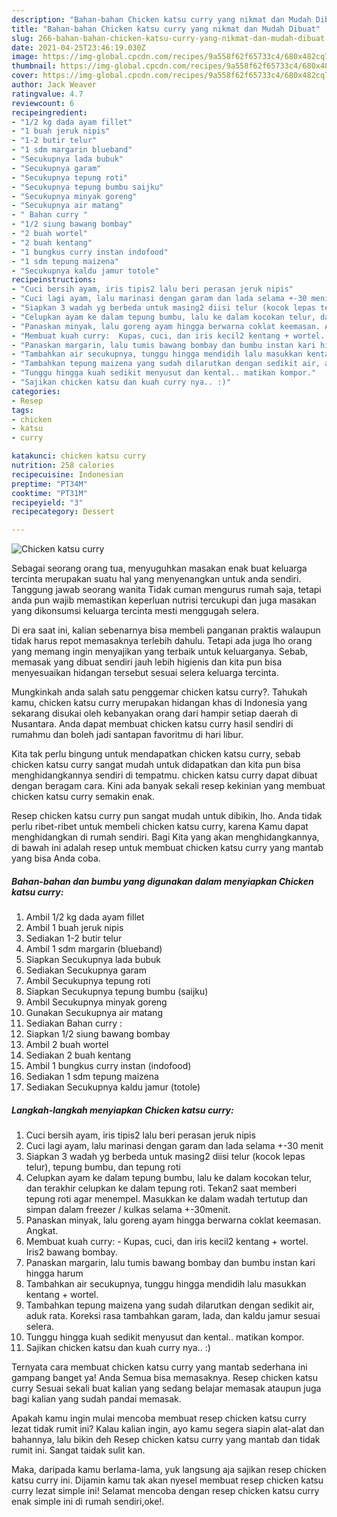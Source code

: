 ```yaml
---
description: "Bahan-bahan Chicken katsu curry yang nikmat dan Mudah Dibuat"
title: "Bahan-bahan Chicken katsu curry yang nikmat dan Mudah Dibuat"
slug: 266-bahan-bahan-chicken-katsu-curry-yang-nikmat-dan-mudah-dibuat
date: 2021-04-25T23:46:19.030Z
image: https://img-global.cpcdn.com/recipes/9a558f62f65733c4/680x482cq70/chicken-katsu-curry-foto-resep-utama.jpg
thumbnail: https://img-global.cpcdn.com/recipes/9a558f62f65733c4/680x482cq70/chicken-katsu-curry-foto-resep-utama.jpg
cover: https://img-global.cpcdn.com/recipes/9a558f62f65733c4/680x482cq70/chicken-katsu-curry-foto-resep-utama.jpg
author: Jack Weaver
ratingvalue: 4.7
reviewcount: 6
recipeingredient:
- "1/2 kg dada ayam fillet"
- "1 buah jeruk nipis"
- "1-2 butir telur"
- "1 sdm margarin blueband"
- "Secukupnya lada bubuk"
- "Secukupnya garam"
- "Secukupnya tepung roti"
- "Secukupnya tepung bumbu saijku"
- "Secukupnya minyak goreng"
- "Secukupnya air matang"
- " Bahan curry "
- "1/2 siung bawang bombay"
- "2 buah wortel"
- "2 buah kentang"
- "1 bungkus curry instan indofood"
- "1 sdm tepung maizena"
- "Secukupnya kaldu jamur totole"
recipeinstructions:
- "Cuci bersih ayam, iris tipis2 lalu beri perasan jeruk nipis"
- "Cuci lagi ayam, lalu marinasi dengan garam dan lada selama +-30 menit"
- "Siapkan 3 wadah yg berbeda untuk masing2 diisi telur (kocok lepas telur), tepung bumbu, dan tepung roti"
- "Celupkan ayam ke dalam tepung bumbu, lalu ke dalam kocokan telur, dan terakhir celupkan ke dalam tepung roti. Tekan2 saat memberi tepung roti agar menempel. Masukkan ke dalam wadah tertutup dan simpan dalam freezer / kulkas selama +-30menit."
- "Panaskan minyak, lalu goreng ayam hingga berwarna coklat keemasan. Angkat."
- "Membuat kuah curry:  Kupas, cuci, dan iris kecil2 kentang + wortel. Iris2 bawang bombay."
- "Panaskan margarin, lalu tumis bawang bombay dan bumbu instan kari hingga harum"
- "Tambahkan air secukupnya, tunggu hingga mendidih lalu masukkan kentang + wortel."
- "Tambahkan tepung maizena yang sudah dilarutkan dengan sedikit air, aduk rata. Koreksi rasa tambahkan garam, lada, dan kaldu jamur sesuai selera."
- "Tunggu hingga kuah sedikit menyusut dan kental.. matikan kompor."
- "Sajikan chicken katsu dan kuah curry nya.. :)"
categories:
- Resep
tags:
- chicken
- katsu
- curry

katakunci: chicken katsu curry 
nutrition: 258 calories
recipecuisine: Indonesian
preptime: "PT34M"
cooktime: "PT31M"
recipeyield: "3"
recipecategory: Dessert

---
```



![Chicken katsu curry](https://img-global.cpcdn.com/recipes/9a558f62f65733c4/680x482cq70/chicken-katsu-curry-foto-resep-utama.jpg)

Sebagai seorang orang tua, menyuguhkan masakan enak buat keluarga tercinta merupakan suatu hal yang menyenangkan untuk anda sendiri. Tanggung jawab seorang  wanita Tidak cuman mengurus rumah saja, tetapi anda pun wajib memastikan keperluan nutrisi tercukupi dan juga masakan yang dikonsumsi keluarga tercinta mesti menggugah selera.

Di era  saat ini, kalian sebenarnya bisa membeli panganan praktis walaupun tidak harus repot memasaknya terlebih dahulu. Tetapi ada juga lho orang yang memang ingin menyajikan yang terbaik untuk keluarganya. Sebab, memasak yang dibuat sendiri jauh lebih higienis dan kita pun bisa menyesuaikan hidangan tersebut sesuai selera keluarga tercinta. 



Mungkinkah anda salah satu penggemar chicken katsu curry?. Tahukah kamu, chicken katsu curry merupakan hidangan khas di Indonesia yang sekarang disukai oleh kebanyakan orang dari hampir setiap daerah di Nusantara. Anda dapat membuat chicken katsu curry hasil sendiri di rumahmu dan boleh jadi santapan favoritmu di hari libur.

Kita tak perlu bingung untuk mendapatkan chicken katsu curry, sebab chicken katsu curry sangat mudah untuk didapatkan dan kita pun bisa menghidangkannya sendiri di tempatmu. chicken katsu curry dapat dibuat dengan beragam cara. Kini ada banyak sekali resep kekinian yang membuat chicken katsu curry semakin enak.

Resep chicken katsu curry pun sangat mudah untuk dibikin, lho. Anda tidak perlu ribet-ribet untuk membeli chicken katsu curry, karena Kamu dapat menghidangkan di rumah sendiri. Bagi Kita yang akan menghidangkannya, di bawah ini adalah resep untuk membuat chicken katsu curry yang mantab yang bisa Anda coba.

<!--inarticleads1-->

##### Bahan-bahan dan bumbu yang digunakan dalam menyiapkan Chicken katsu curry:

1. Ambil 1/2 kg dada ayam fillet
1. Ambil 1 buah jeruk nipis
1. Sediakan 1-2 butir telur
1. Ambil 1 sdm margarin (blueband)
1. Siapkan Secukupnya lada bubuk
1. Sediakan Secukupnya garam
1. Ambil Secukupnya tepung roti
1. Siapkan Secukupnya tepung bumbu (saijku)
1. Ambil Secukupnya minyak goreng
1. Gunakan Secukupnya air matang
1. Sediakan  Bahan curry :
1. Siapkan 1/2 siung bawang bombay
1. Ambil 2 buah wortel
1. Sediakan 2 buah kentang
1. Ambil 1 bungkus curry instan (indofood)
1. Sediakan 1 sdm tepung maizena
1. Sediakan Secukupnya kaldu jamur (totole)




<!--inarticleads2-->

##### Langkah-langkah menyiapkan Chicken katsu curry:

1. Cuci bersih ayam, iris tipis2 lalu beri perasan jeruk nipis
1. Cuci lagi ayam, lalu marinasi dengan garam dan lada selama +-30 menit
1. Siapkan 3 wadah yg berbeda untuk masing2 diisi telur (kocok lepas telur), tepung bumbu, dan tepung roti
1. Celupkan ayam ke dalam tepung bumbu, lalu ke dalam kocokan telur, dan terakhir celupkan ke dalam tepung roti. Tekan2 saat memberi tepung roti agar menempel. Masukkan ke dalam wadah tertutup dan simpan dalam freezer / kulkas selama +-30menit.
1. Panaskan minyak, lalu goreng ayam hingga berwarna coklat keemasan. Angkat.
1. Membuat kuah curry:  - Kupas, cuci, dan iris kecil2 kentang + wortel. Iris2 bawang bombay.
1. Panaskan margarin, lalu tumis bawang bombay dan bumbu instan kari hingga harum
1. Tambahkan air secukupnya, tunggu hingga mendidih lalu masukkan kentang + wortel.
1. Tambahkan tepung maizena yang sudah dilarutkan dengan sedikit air, aduk rata. Koreksi rasa tambahkan garam, lada, dan kaldu jamur sesuai selera.
1. Tunggu hingga kuah sedikit menyusut dan kental.. matikan kompor.
1. Sajikan chicken katsu dan kuah curry nya.. :)




Ternyata cara membuat chicken katsu curry yang mantab sederhana ini gampang banget ya! Anda Semua bisa memasaknya. Resep chicken katsu curry Sesuai sekali buat kalian yang sedang belajar memasak ataupun juga bagi kalian yang sudah pandai memasak.

Apakah kamu ingin mulai mencoba membuat resep chicken katsu curry lezat tidak rumit ini? Kalau kalian ingin, ayo kamu segera siapin alat-alat dan bahannya, lalu bikin deh Resep chicken katsu curry yang mantab dan tidak rumit ini. Sangat taidak sulit kan. 

Maka, daripada kamu berlama-lama, yuk langsung aja sajikan resep chicken katsu curry ini. Dijamin kamu tak akan nyesel membuat resep chicken katsu curry lezat simple ini! Selamat mencoba dengan resep chicken katsu curry enak simple ini di rumah sendiri,oke!.

